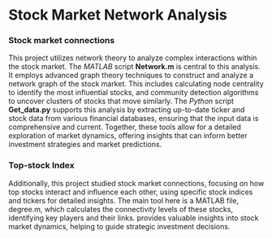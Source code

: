 # Stock Market Network Analysis

### Stock market connections

This project utilizes network theory to analyze complex interactions within the stock market. The *MATLAB* script **Network.m** is central to this analysis. It employs advanced graph theory techniques to construct and analyze a network graph of the stock market. This includes calculating node centrality to identify the most influential stocks, and community detection algorithms to uncover clusters of stocks that move similarly. The *Python* script **Get_data.py** supports this analysis by extracting up-to-date ticker and stock data from various financial databases, ensuring that the input data is comprehensive and current. Together, these tools allow for a detailed exploration of market dynamics, offering insights that can inform better investment strategies and market predictions.

### Top-stock Index

Additionally, this project studied stock market connections, focusing on how top stocks interact and influence each other, using specific stock indices and tickers for detailed insights. The main tool here is a MATLAB file, degree.m, which calculates the connectivity levels of these stocks, identifying key players and their links. provides valuable insights into stock market dynamics, helping to guide strategic investment decisions.






